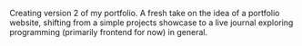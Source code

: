 Creating version 2 of my portfolio.
A fresh take on the idea of a portfolio website, shifting from a simple projects showcase to a live journal exploring programming (primarily frontend for now) in general.
